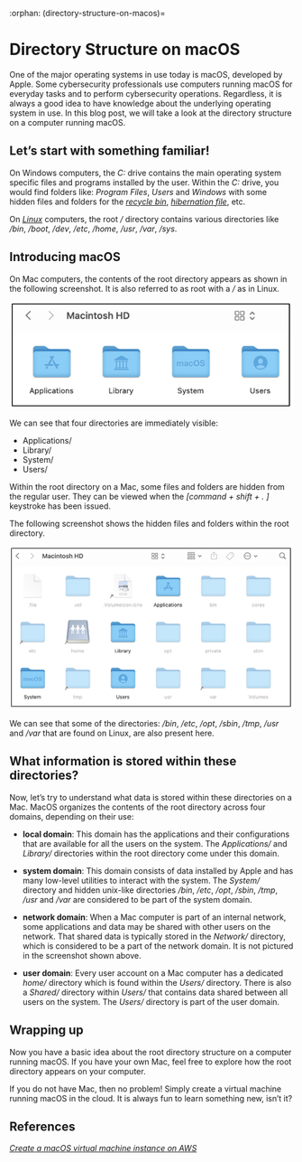 :orphan:
(directory-structure-on-macos)=
# Directory Structure on macOS
 
One of the major operating systems in use today is macOS, developed by Apple. Some cybersecurity professionals use computers running macOS for everyday tasks and to perform cybersecurity operations. Regardless, it is always a good idea to have knowledge about the underlying operating system in use. In this blog post, we will take a look at the directory structure on a computer running macOS.

## Let’s start with something familiar!

On Windows computers, the *C:* drive contains the main operating system specific files and programs installed by the user. Within the *C:* drive, you would find folders like: *Program Files*, *Users* and *Windows* with some hidden files and folders for the *[recycle bin](windows-recycle-bin-forensics-dumpster-diving-for-evidence)*, *[hibernation file](windows-hibernation-files-in-digital-forensics)*, etc.

On *[Linux]( https://blog.mosse-institute.com/2022/05/26/linux-dir-struc-dfir.html)* computers, the root */* directory contains various directories like */bin*, */boot*, */dev*,  */etc*, */home*, */usr*, */var*, */sys*.

## Introducing macOS

On Mac computers, the contents of the root directory appears as shown in the following screenshot. It is also referred to as root with a */* as in Linux.

![alt text](images/mac-1.png)

We can see that four directories are immediately visible:
- Applications/
- Library/
- System/
- Users/

Within the root directory on a Mac, some files and folders are hidden from the regular user. They can be viewed when the *[command + shift + . ]* keystroke has been issued. 

The following screenshot shows the hidden files and folders within the root directory.

![alt text](images/mac-2.png)

We can see that some of the directories: */bin*, */etc*, */opt*, */sbin*, */tmp*, */usr* and */var* that are found on Linux, are also present here.

## What information is stored within these directories?

Now, let’s try to understand what data is stored within these directories on a Mac. MacOS organizes the contents of the root directory across four domains, depending on their use:

- **local domain**: This domain has the applications and their configurations that are available for all the users on the system. The *Applications/* and *Library/* directories within the root directory come under this domain.

- **system domain**: This domain consists of data installed by Apple and has many low-level utilities to interact with the system. The *System/* directory and hidden unix-like directories */bin*, */etc*, */opt*, */sbin*, */tmp*, */usr* and */var* are considered to be part of the system domain.

- **network domain**: When a Mac computer is part of an internal network, some applications and data may be shared with other users on the network. That shared data is typically stored in the *Network/* directory, which is considered to be a part of the network domain. It is not pictured in the screenshot shown above. 

- **user domain**: Every user account on a Mac computer has a dedicated *home/* directory which is found within the *Users/* directory. There is also a *Shared/* directory within *Users/* that contains data shared between all users on the system. The *Users/* directory is part of the user domain.

## Wrapping up

Now you have a basic idea about the root directory structure on a computer running macOS. If you have your own Mac, feel free to explore how the root directory appears on your computer.

If you do not have Mac, then no problem! Simply create a virtual machine running macOS in the cloud. It is always fun to learn something new, isn’t it?

## References

*[Create a macOS virtual machine instance on AWS]( https://www.workfall.com/learning/blog/how-to-launch-and-connect-to-a-macos-instance-on-amazon-ec2-and-access-it-through-a-gui-using-vnc-client/)*
